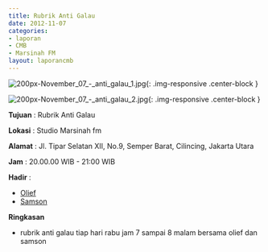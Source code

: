 ```yaml
---
title: Rubrik Anti Galau
date: 2012-11-07
categories:
- laporan
- CMB
- Marsinah FM
layout: laporancmb
---
```


![200px-November_07_-_anti_galau_1.jpg](/uploads/200px-November_07_-_anti_galau_1.jpg){: .img-responsive .center-block }

![200px-November_07_-_anti_galau_2.jpg](/uploads/200px-November_07_-_anti_galau_2.jpg){: .img-responsive .center-block }


**Tujuan** : Rubrik Anti Galau 

**Lokasi** : Studio Marsinah fm 

**Alamat** : Jl. Tipar Selatan XII, No.9, Semper Barat, Cilincing, Jakarta Utara 

**Jam** : 20.00.00 WIB - 21:00 WIB 

**Hadir** :
* [Olief](http://wiki.ciptamedia.org/wiki/Olief)
* [Samson](http://wiki.ciptamedia.org/wiki/Samson)

**Ringkasan**  
* rubrik anti galau tiap hari rabu jam 7 sampai 8 malam bersama olief dan samson
